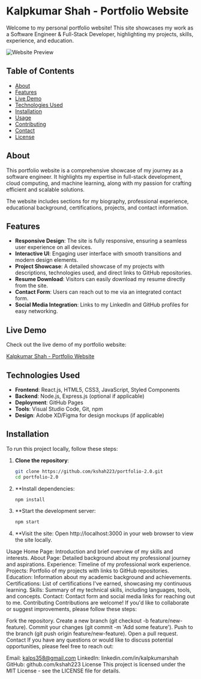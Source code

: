 # Kalpkumar Shah - Portfolio Website

Welcome to my personal portfolio website! This site showcases my work as a Software Engineer & Full-Stack Developer, highlighting my projects, skills, experience, and education.

![Website Preview](https://yourwebsiteurl.com/screenshot.jpg)

## Table of Contents

- [About](#about)
- [Features](#features)
- [Live Demo](#live-demo)
- [Technologies Used](#technologies-used)
- [Installation](#installation)
- [Usage](#usage)
- [Contributing](#contributing)
- [Contact](#contact)
- [License](#license)

## About

This portfolio website is a comprehensive showcase of my journey as a software engineer. It highlights my expertise in full-stack development, cloud computing, and machine learning, along with my passion for crafting efficient and scalable solutions.

The website includes sections for my biography, professional experience, educational background, certifications, projects, and contact information.

## Features

- **Responsive Design**: The site is fully responsive, ensuring a seamless user experience on all devices.
- **Interactive UI**: Engaging user interface with smooth transitions and modern design elements.
- **Project Showcase**: A detailed showcase of my projects with descriptions, technologies used, and direct links to GitHub repositories.
- **Resume Download**: Visitors can easily download my resume directly from the site.
- **Contact Form**: Users can reach out to me via an integrated contact form.
- **Social Media Integration**: Links to my LinkedIn and GitHub profiles for easy networking.

## Live Demo

Check out the live demo of my portfolio website:

[Kalpkumar Shah - Portfolio Website](https://www.kalpkumarshah.com)

## Technologies Used

- **Frontend**: React.js, HTML5, CSS3, JavaScript, Styled Components
- **Backend**: Node.js, Express.js (optional if applicable)
- **Deployment**: GitHub Pages
- **Tools**: Visual Studio Code, Git, npm
- **Design**: Adobe XD/Figma for design mockups (if applicable)

## Installation

To run this project locally, follow these steps:

1. **Clone the repository**:

   ```bash
   git clone https://github.com/kshah223/portfolio-2.0.git
   cd portfolio-2.0
   ```
2. **Install dependencies:

   ```bash
   npm install
   ```
3. **Start the development server:

   ```bash
   npm start
   ```
4. **Visit the site:
Open http://localhost:3000 in your web browser to view the site locally.

Usage
Home Page: Introduction and brief overview of my skills and interests.
About Page: Detailed background about my professional journey and aspirations.
Experience: Timeline of my professional work experience.
Projects: Portfolio of my projects with links to GitHub repositories.
Education: Information about my academic background and achievements.
Certifications: List of certifications I've earned, showcasing my continuous learning.
Skills: Summary of my technical skills, including languages, tools, and concepts.
Contact: Contact form and social media links for reaching out to me.
Contributing
Contributions are welcome! If you'd like to collaborate or suggest improvements, please follow these steps:

Fork the repository.
Create a new branch (git checkout -b feature/new-feature).
Commit your changes (git commit -m 'Add some feature').
Push to the branch (git push origin feature/new-feature).
Open a pull request.
Contact
If you have any questions or would like to discuss potential opportunities, please feel free to reach out:

Email: kalps358@gmail.com
LinkedIn: linkedin.com/in/kalpkumarshah
GitHub: github.com/kshah223
License
This project is licensed under the MIT License - see the LICENSE file for details.
